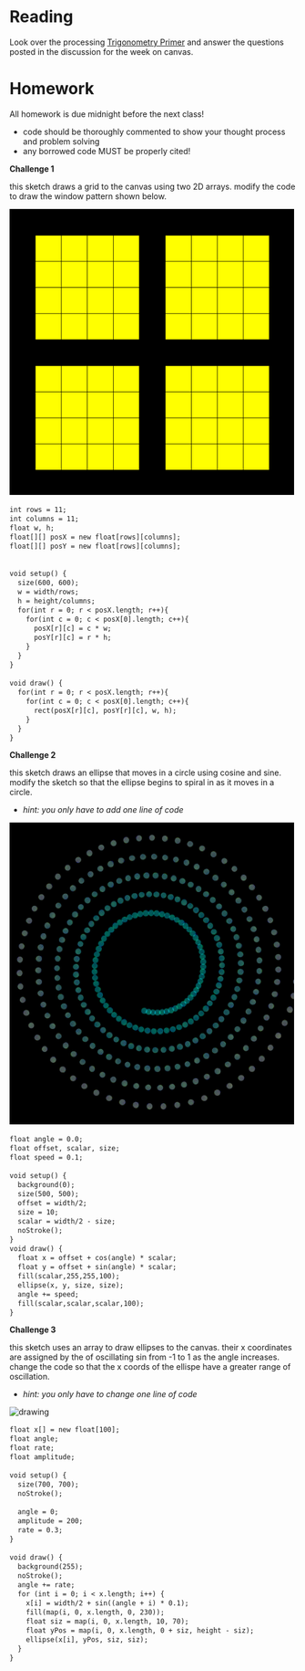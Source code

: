 # Reading
Look over the processing [Trigonometry Primer](https://processing.org/tutorials/trig/) and answer the questions posted in the discussion for the week on canvas.

# Homework
All homework is due midnight before the next class!
- code should be thoroughly commented to show your thought process and problem solving
- any borrowed code MUST be properly cited!

**Challenge 1**

this sketch draws a grid to the canvas using two 2D arrays. modify the code to draw the window pattern shown below.

<img src="https://github.com/Code1-SecB/Code_1_FA18/blob/master/img/array2D.png" alt="drawing" width="500"/>

```
int rows = 11;
int columns = 11;
float w, h;
float[][] posX = new float[rows][columns];
float[][] posY = new float[rows][columns];


void setup() {
  size(600, 600);
  w = width/rows;
  h = height/columns;
  for(int r = 0; r < posX.length; r++){
    for(int c = 0; c < posX[0].length; c++){
      posX[r][c] = c * w;
      posY[r][c] = r * h;
    }
  }
}

void draw() {
  for(int r = 0; r < posX.length; r++){
    for(int c = 0; c < posX[0].length; c++){
      rect(posX[r][c], posY[r][c], w, h);
    }
  }
}
```

**Challenge 2**

this sketch draws an ellipse that moves in a circle using cosine and sine. modify the sketch so that the ellipse begins to spiral in as it moves in a circle.
- *hint: you only have to add one line of code*

<img src="https://github.com/Code1-SecB/Code_1_FA18/blob/master/img/spiral.gif" alt="drawing" width="500"/>

```
float angle = 0.0;
float offset, scalar, size;
float speed = 0.1;

void setup() {
  background(0);
  size(500, 500);
  offset = width/2;
  size = 10;
  scalar = width/2 - size;
  noStroke();
}
void draw() {
  float x = offset + cos(angle) * scalar;
  float y = offset + sin(angle) * scalar;
  fill(scalar,255,255,100);
  ellipse(x, y, size, size);
  angle += speed;
  fill(scalar,scalar,scalar,100);
}
```

**Challenge 3**

this sketch uses an array to draw ellipses to the canvas. their x coordinates are assigned by the of oscillating sin from -1 to 1 as the angle increases. change the code so that the x coords of the ellispe have a greater range of oscillation.  
- *hint: you only have to change one line of code*

<img src="https://github.com/Code1-SecB/Code_1_FA18/blob/master/img/oscillate1.gif" alt="drawing" width="500"/>

```
float x[] = new float[100];
float angle;
float rate;
float amplitude;

void setup() {
  size(700, 700);
  noStroke();

  angle = 0;
  amplitude = 200;
  rate = 0.3;
}

void draw() {
  background(255);
  noStroke();
  angle += rate;
  for (int i = 0; i < x.length; i++) {
    x[i] = width/2 + sin((angle + i) * 0.1);
    fill(map(i, 0, x.length, 0, 230));
    float siz = map(i, 0, x.length, 10, 70);
    float yPos = map(i, 0, x.length, 0 + siz, height - siz);
    ellipse(x[i], yPos, siz, siz);
  }
}
```
